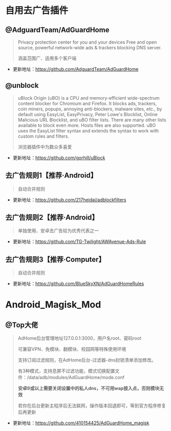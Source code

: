自用去广告插件
===
@AdguardTeam/AdGuardHome
---
>Privacy protection center for you and your devices
Free and open source, powerful network-wide ads & trackers blocking DNS server.
>
>涵盖范围广、适用多个客户端

- 更新地址：https://github.com/AdguardTeam/AdGuardHome

@unblock
---
>uBlock Origin (uBO) is a CPU and memory-efficient wide-spectrum content blocker for Chromium and Firefox. It blocks ads, trackers, coin miners, popups, annoying anti-blockers, malware sites, etc., by default using EasyList, EasyPrivacy, Peter Lowe's Blocklist, Online Malicious URL Blocklist, and uBO filter lists. There are many other lists available to block even more. Hosts files are also supported. uBO uses the EasyList filter syntax and extends the syntax to work with custom rules and filters.
>
>浏览器插件中为数众多喜爱
- 更新地址：https://github.com/gorhill/uBlock

去广告规则1【推荐·Android】
---
>自动合并规则
- 更新地址：https://github.com/217heidai/adblockfilters
  
去广告规则2【推荐·Android】
---
>单独使用、安卓去广告较为优秀代表之一
- 更新地址：https://github.com/TG-Twilight/AWAvenue-Ads-Rule

去广告规则3【推荐·Computer】
---
>自动合并规则
- 更新地址：https://github.com/BlueSkyXN/AdGuardHomeRules

Android_Magisk_Mod
===

@Top大佬
---

>AdHome后台管理地址127.0.0.1:3000，用户名root、密码root
>
>可兼容VPN、免模块、翻模块、校园网等特殊使用环境
>
>支持订阅过滤规则，在AdHome后台-过滤器-dns封锁清单添加修改。
>
>有3种模式，支持息屏不过滤功能，模式切换配置文件：/data/adb/modules/AdGuardHome/mode.conf
>
>**安卓9或以上需要关闭设置中的私人dns，不可用wap接入点，否则模块无效**
>
>若你在后台更新主程序后无法联网，操作版本回退即可，等到官方程序修复后再更新

- 更新地址：https://github.com/410154425/AdGuardHome_magisk

